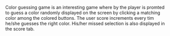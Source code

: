 Color guessing game is an interesting game where by the player is promted to guess a color randomly displayed on the screen by clicking a matching color among the colored buttons. The user score increments every tim he/she guesses the right color. His/her missed selection is also displayed in the score tab. 
